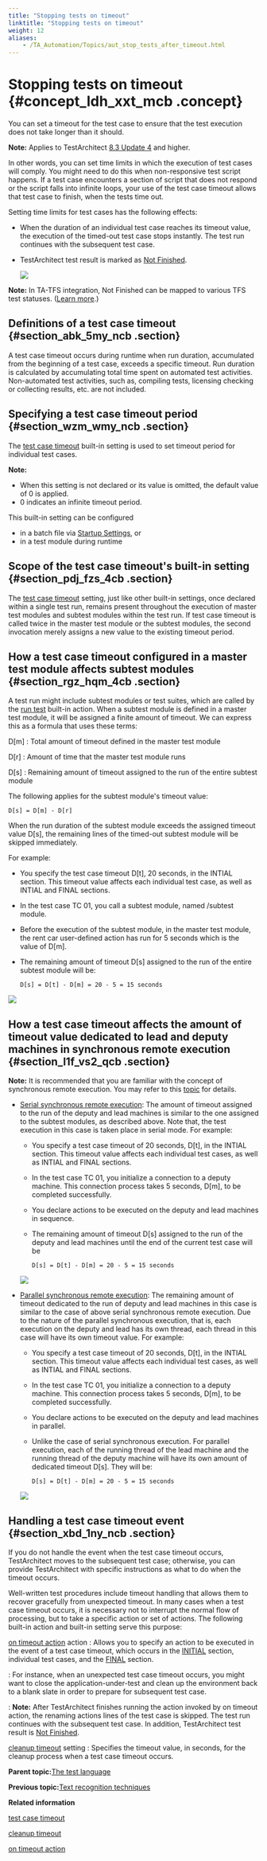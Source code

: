 ```yaml
--- 
title: "Stopping tests on timeout"
linktitle: "Stopping tests on timeout"
weight: 12
aliases: 
    - /TA_Automation/Topics/aut_stop_tests_after_timeout.html
---
```

# Stopping tests on timeout {#concept_ldh_xxt_mcb .concept}

You can set a timeout for the test case to ensure that the test execution does not take longer than it should.

**Note:** Applies to TestArchitect [8.3 Update 4](../../TA_ReleaseNotes/DITA_source/Whats_New_Windows_8.3_update_4.html) and higher.

In other words, you can set time limits in which the execution of test cases will comply. You might need to do this when non-responsive test script happens. If a test case encounters a section of script that does not respond or the script falls into infinite loops, your use of the test case timeout allows that test case to finish, when the tests time out.

Setting time limits for test cases has the following effects:

-   When the duration of an individual test case reaches its timeout value, the execution of the timed-out test case stops instantly. The test run continues with the subsequent test case.
-   TestArchitect test result is marked as [Not Finished](../../TA_Help/Topics/ug_test_results_status.md#row.NF).

    ![](../../TA_Help/Images/TC_timeout_NF.png)


**Note:** In TA-TFS integration, Not Finished can be mapped to various TFS test statuses. \([Learn more](../../TA_Help/Topics/ug_MTM_mapping_result_table.html).\)

## Definitions of a test case timeout {#section_abk_5my_ncb .section}

A test case timeout occurs during runtime when run duration, accumulated from the beginning of a test case, exceeds a specific timeout. Run duration is calculated by accumulating total time spent on automated test activities. Non-automated test activities, such as, compiling tests, licensing checking or collecting results, etc. are not included.

## Specifying a test case timeout period {#section_wzm_wmy_ncb .section}

The [test case timeout](bis_test_case_timeout.html) built-in setting is used to set timeout period for individual test cases.

**Note:**

-   When this setting is not declared or its value is omitted, the default value of 0 is applied.
-   0 indicates an infinite timeout period.

This built-in setting can be configured

-   in a batch file via [Startup Settings](aut_configuring_built_in_settings.html), or
-   in a test module during runtime

## Scope of the test case timeout's built-in setting {#section_pdj_fzs_4cb .section}

The [test case timeout](bis_test_case_timeout.html) setting, just like other built-in settings, once declared within a single test run, remains present throughout the execution of master test modules and subtest modules within the test run. If test case timeout is called twice in the master test module or the subtest modules, the second invocation merely assigns a new value to the existing timeout period.

## How a test case timeout configured in a master test module affects subtest modules {#section_rgz_hqm_4cb .section}

A test run might include subtest modules or test suites, which are called by the [run test](bia_run_test.html) built-in action. When a subtest module is defined in a master test module, it will be assigned a finite amount of timeout. We can express this as a formula that uses these terms:

D\[m\]
:   Total amount of timeout defined in the master test module

D\[r\]
:   Amount of time that the master test module runs

D\[s\]
:   Remaining amount of timeout assigned to the run of the entire subtest module

The following applies for the subtest module's timeout value:

```
D[s] = D[m] - D[r]
```

When the run duration of the subtest module exceeds the assigned timeout value D\[s\], the remaining lines of the timed-out subtest module will be skipped immediately.

For example:

-   You specify the test case timeout D\[t\], 20 seconds, in the INTIAL section. This timeout value affects each individual test case, as well as INTIAL and FINAL sections.
-   In the test case TC 01, you call a subtest module, named /subtest module.
-   Before the execution of the subtest module, in the master test module, the rent car user-defined action has run for 5 seconds which is the value of D\[m\].
-   The remaining amount of timeout D\[s\] assigned to the run of the entire subtest module will be:

    ```
    D[s] = D[t] - D[m] = 20 - 5 = 15 seconds
    ```


![](../Images/bis_test_case_timeout_pgm_2.png)

## How a test case timeout affects the amount of timeout value dedicated to lead and deputy machines in synchronous remote execution {#section_l1f_vs2_qcb .section}

**Note:** It is recommended that you are familiar with the concept of synchronous remote execution. You may refer to this [topic](../../TA_Help/Topics/Test_exec_remote_synchronous.html) for details.

-   [Serial synchronous remote execution](../../TA_Help/Topics/Test_exec_remote_synchronous_serial.html): The amount of timeout assigned to the run of the deputy and lead machines is similar to the one assigned to the subtest modules, as described above. Note that, the test execution in this case is taken place in serial mode. For example:

    -   You specify a test case timeout of 20 seconds, D\[t\], in the INTIAL section. This timeout value affects each individual test cases, as well as INTIAL and FINAL sections.
    -   In the test case TC 01, you initialize a connection to a deputy machine. This connection process takes 5 seconds, D\[m\], to be completed successfully.
    -   You declare actions to be executed on the deputy and lead machines in sequence.
    -   The remaining amount of timeout D\[s\] assigned to the run of the deputy and lead machines until the end of the current test case will be

        ```
        D[s] = D[t] - D[m] = 20 - 5 = 15 seconds
        ```

    ![](../Images/bis_test_case_timeout_serial_pgm.png)

-   [Parallel synchronous remote execution](../../TA_Help/Topics/Test_exec_remote_synchronous_parallel.html): The remaining amount of timeout dedicated to the run of deputy and lead machines in this case is similar to the case of above serial synchronous remote execution. Due to the nature of the parallel synchronous execution, that is, each execution on the deputy and lead has its own thread, each thread in this case will have its own timeout value. For example:

    -   You specify a test case timeout of 20 seconds, D\[t\], in the INTIAL section. This timeout value affects each individual test cases, as well as INTIAL and FINAL sections.
    -   In the test case TC 01, you initialize a connection to a deputy machine. This connection process takes 5 seconds, D\[m\], to be completed successfully.
    -   You declare actions to be executed on the deputy and lead machines in parallel.
    -   Unlike the case of serial synchronous execution. For parallel execution, each of the running thread of the lead machine and the running thread of the deputy machine will have its own amount of dedicated timeout D\[s\]. They will be:

        ```
        D[s] = D[t] - D[m] = 20 - 5 = 15 seconds
        ```

    ![](../Images/bis_test_case_timeout_parallel_pgm.png)


## Handling a test case timeout event {#section_xbd_1ny_ncb .section}

If you do not handle the event when the test case timeout occurs, TestArchitect moves to the subsequent test case; otherwise, you can provide TestArchitect with specific instructions as what to do when the timeout occurs.

Well-written test procedures include timeout handling that allows them to recover gracefully from unexpected timeout. In many cases when a test case timeout occurs, it is necessary not to interrupt the normal flow of processing, but to take a specific action or set of actions. The following built-in action and built-in setting serve this purpose:

[on timeout action](bia_on_timeout_action.html) action
:   Allows you to specify an action to be executed in the event of a test case timeout, which occurs in the [INITIAL](bia_initial.html) section, individual test cases, and the [FINAL](bia_final.html) section.

:   For instance, when an unexpected test case timeout occurs, you might want to close the application-under-test and clean up the environment back to a blank slate in order to prepare for subsequent test case.

:   **Note:** After TestArchitect finishes running the action invoked by on timeout action, the renaming actions lines of the test case is skipped. The test run continues with the subsequent test case. In addition, TestArchitect test result is [Not Finished](../../TA_Help/Topics/ug_test_results_status.md#row.NF).

[cleanup timeout](bis_cleanup_timeout.html) setting
:   Specifies the timeout value, in seconds, for the cleanup process when a test case timeout occurs.

**Parent topic:**[The test language](../../TA_Automation/Topics/The_test_language.html)

**Previous topic:**[Text recognition techniques](../../TA_Automation/Topics/aut_text_recognition_techniques.html)

**Related information**  


[test case timeout](../../TA_Automation/Topics/bis_test_case_timeout.html)

[cleanup timeout](../../TA_Automation/Topics/bis_cleanup_timeout.html)

[on timeout action](../../TA_Automation/Topics/bia_on_timeout_action.html)


